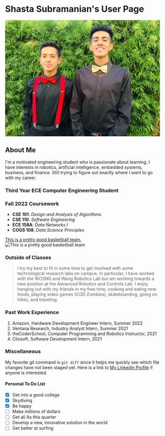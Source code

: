 
# Shasta Subramanian's User Page

![Me and my bro before high school homecoming](STHomecoming.JPG "Me and my bro before high school homecoming")

## About Me
I'm a motivated engineering student who is passionate about learning. I have interests in robotics, artificial intelligence, embedded systems, business, and finance. Still trying to figure out exactly where I want to go with my career.

### Third Year ECE Computer Engineering Student
### Fall 2022 Coursework
- **CSE 101**: *Design and Analysis of Algorithms*
- **CSE 110**: *Software Engineering*
- **ECE 158A**: *Data Networks I*   
- **COGS 108**: *Data Science Principles*

<u>This is a pretty good basketball team.</u>
![This is a pretty good basketball team](https://www.gannett-cdn.com/presto/2022/06/17/USAT/1fadd1f0-c7a7-4e4e-a6e2-fb6d2a72c97b-2022-06-17_Warriors1.jpg?crop=5999,3374,x1,y112&width=3200&height=1800&format=pjpg&auto=webp)

### Outside of Classes
> I try my best to fit in some time to get involved with some technological research labs on campus. In particular, I have worked with the WCSNG and Wang Robotics Lab but am working towards a new position at the Advanced Robotics and Controls Lab.
> I enjoy hanging out with my friends in my free time, cooking and eating new foods, playing video games (COD Zombies), skateboarding, going on hikes, and traveling.

### Past Work Experience
1. Amazon, Hardware Development Engineer Intern, Summer 2022
2. Ventana Research, Industry Analyst Intern, Summer 2021
3. theCoderSchool, Computer Programming and Robotics Instructor, 2021
4. Cliosoft, Software Development Intern, 2021

### Miscellaneous
My favorite git command is `git diff` since it helps me quickly see which file changes have not been staged yet.
Here is a link to [My LinkedIn Profile](https://www.linkedin.com/in/shasta-subramanian/) if anyone is interested.

#### Personal To Do List
- [x] Get into a good college
- [x] Skydiving
- [x] Be happy
- [ ] Make millions of dollars
- [ ] Get all As this quarter
- [ ] Develop a new, innovative solution in the world
- [ ] Get better at surfing